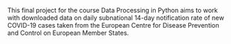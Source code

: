 This final project for the course Data Processing in Python aims to work with downloaded data on daily subnational 14-day notification rate of new COVID-19 cases taken from the European Centre for Disease Prevention and Control on European Member States. 
